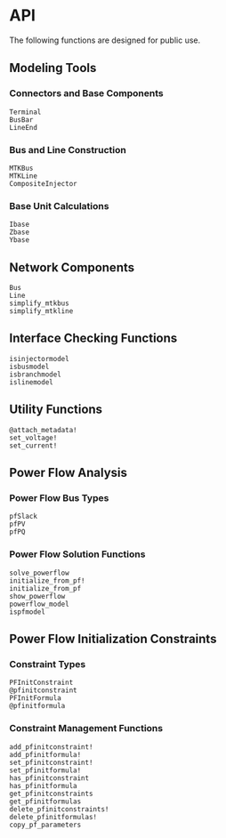 # API

The following functions are designed for public use.

## Modeling Tools

### Connectors and Base Components
```@docs
Terminal
BusBar
LineEnd
```

### Bus and Line Construction
```@docs
MTKBus
MTKLine
CompositeInjector
```

### Base Unit Calculations
```@docs
Ibase
Zbase
Ybase
```

## Network Components
```@docs
Bus
Line
simplify_mtkbus
simplify_mtkline
```

## Interface Checking Functions
```@docs
isinjectormodel
isbusmodel
isbranchmodel
islinemodel
```

## Utility Functions
```@docs
@attach_metadata!
set_voltage!
set_current!
```

## Power Flow Analysis

### Power Flow Bus Types
```@docs
pfSlack
pfPV
pfPQ
```

### Power Flow Solution Functions
```@docs
solve_powerflow
initialize_from_pf!
initialize_from_pf
show_powerflow
powerflow_model
ispfmodel
```

## Power Flow Initialization Constraints

### Constraint Types
```@docs
PFInitConstraint
@pfinitconstraint
PFInitFormula
@pfinitformula
```

### Constraint Management Functions
```@docs
add_pfinitconstraint!
add_pfinitformula!
set_pfinitconstraint!
set_pfinitformula!
has_pfinitconstraint
has_pfinitformula
get_pfinitconstraints
get_pfinitformulas
delete_pfinitconstraints!
delete_pfinitformulas!
copy_pf_parameters
```
